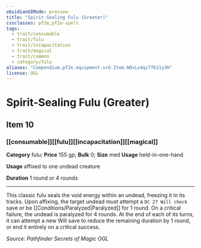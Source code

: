 ```yaml
---
obsidianUIMode: preview
title: "Spirit-Sealing Fulu (Greater)"
cssclasses: pf2e,pf2e-spell
tags:
  - trait/consumable
  - trait/fulu
  - trait/incapacitation
  - trait/magical
  - trait/common
  - category/fulu
aliases: "Compendium.pf2e.equipment-srd.Item.NQvLv4qcTfK21y3H"
license: OGL
---
```

# Spirit-Sealing Fulu (Greater)
## Item 10
### [[consumable]][[fulu]][[incapacitation]][[magical]]

**Category** fulu; 
**Price** 155 gp; 
**Bulk** 0; **Size** med
**Usage** held-in-one-hand

**Usage** affixed to one undead creature

**Duration** 1 round or 4 rounds

* * *

This classic fulu seals the void energy within an undead, freezing it in its tracks. Upon affixing, the target undead must attempt a `DC 27 Will check` save or be [[Conditions/Paralyzed|Paralyzed]] for 1 round. On a critical failure, the undead is paralyzed for 4 rounds. At the end of each of its turns, it can attempt a new Will save to reduce the remaining duration by 1 round, or end it entirely on a critical success.

*Source: Pathfinder Secrets of Magic*
*OGL*